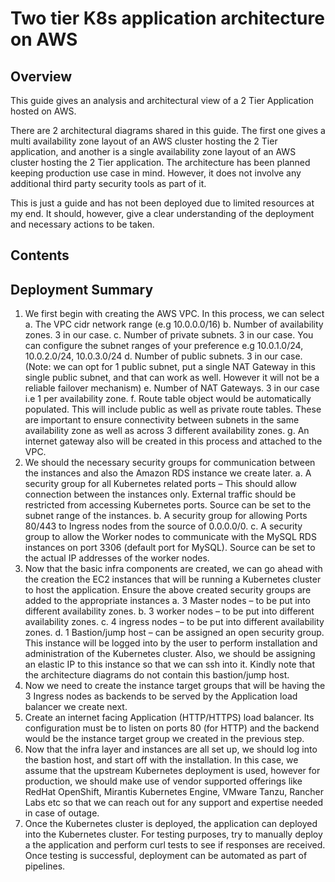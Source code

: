 # Two tier K8s application architecture on AWS

## Overview

This guide gives an analysis and architectural view of a 2 Tier Application hosted on AWS.

There are 2 architectural diagrams shared in this guide. The first one gives a multi availability zone layout of an AWS cluster hosting the 2 Tier application, and another is a single availability zone layout of an AWS cluster hosting the 2 Tier application.
The architecture has been planned keeping production use case in mind. However, it does not involve any additional third party security tools as part of it.

This is just a guide and has not been deployed due to limited resources at my end. It should, however, give a clear understanding of the deployment and necessary actions to be taken.

## Contents

## Deployment Summary

1. We first begin with creating the AWS VPC. In this process, we can select 
a. The VPC cidr network range (e.g 10.0.0.0/16)
b.	Number of availability zones. 3 in our case.
c.	Number of private subnets. 3 in our case. You can configure the subnet ranges of your preference e.g 10.0.1.0/24, 10.0.2.0/24, 10.0.3.0/24
d.	Number of public subnets. 3 in our case. (Note: we can opt for 1 public subnet, put a single NAT Gateway in this single public subnet, and that can work as well. However it will not be a reliable failover mechanism)
e.	Number of NAT Gateways. 3 in our case i.e 1 per availability zone.
f.	Route table object would be automatically populated. This will include public as well as private route tables. These are important to ensure connectivity between subnets in the same availability zone as well as across 3 different availability zones.
g.	An internet gateway also will be created in this process and attached to the VPC.
2.	We should the necessary security groups for communication between the instances and also the Amazon RDS instance we create later.
a.	A security group for all Kubernetes related ports – This should allow connection between the instances only. External traffic should be restricted from accessing Kubernetes ports. Source can be set to the subnet range of the instances.
b.	A security group for allowing Ports 80/443 to Ingress nodes from the source of 0.0.0.0/0.
c.	A security group to allow the Worker nodes to communicate with the MySQL RDS instances on port 3306 (default port for MySQL). Source can be set to the actual IP addresses of the worker nodes.
3.	Now that the basic infra components are created, we can go ahead with the creation the EC2 instances that will be running a Kubernetes cluster to host the application. Ensure the above created security groups are added to the appropriate instances
a.	3 Master nodes – to be put into different availability zones.
b.	3 worker nodes – to be put into different availability zones.
c.	4 ingress nodes – to be put into different availability zones.
d.	1 Bastion/jump host – can be assigned an open security group. This instance will be logged into by the user to perform installation and administration of the Kubernetes cluster. Also, we should be assigning an elastic IP to this instance so that we can ssh into it. Kindly note that the architecture diagrams do not contain this bastion/jump host.
4.	Now we need to create the instance target groups that will be having the 3 Ingress nodes as backends to be served by the Application load balancer we create next.
5.	Create an internet facing Application (HTTP/HTTPS) load balancer. Its configuration must be to listen on ports 80 (for HTTP) and the backend would be the instance target group we created in the previous step.
6.	Now that the infra layer and instances are all set up, we should log into the bastion host, and start off with the installation. In this case, we assume that the upstream Kubernetes deployment is used, however for production, we should make use of vendor supported offerings like RedHat OpenShift, Mirantis Kubernetes Engine, VMware Tanzu, Rancher Labs etc so that we can reach out for any support and expertise needed in case of outage.
7.	Once the Kubernetes cluster is deployed, the application can deployed into the Kubernetes cluster. For testing purposes, try to manually deploy a the application and perform curl tests to see if responses are received. Once testing is successful, deployment can be automated as part of pipelines.

